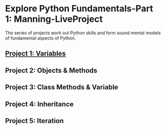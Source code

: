 # Explore Python Fundamentals-Part 1: Manning-LiveProject

The series of projects work out Python skills and form sound mental models of fundamental aspects of Python.

## [Project 1: Variables](https://github.com/sjord01/Explore-Python-Fundamentals-Part-1-Manning-LiveProject/blob/main/1.1%20Explore%20the%20Problem%20with%20Immutable%20vs.%20Mutable%20Objects.ipynb)
## Project 2: Objects & Methods
## Project 3: Class Methods & Variable
## Project 4: Inheritance
## Project 5: Iteration
